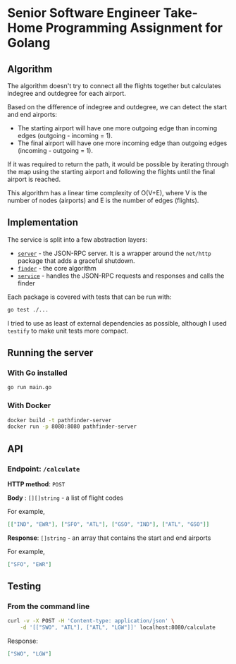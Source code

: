 # Senior Software Engineer Take-Home Programming Assignment for Golang

## Algorithm
The algorithm doesn't try to connect all the flights together but calculates indegree and outdegree for each airport.

Based on the difference of indegree and outdegree, we can detect the start and end airports:
- The starting airport will have one more outgoing edge than incoming edges (outgoing - incoming = 1).
- The final airport will have one more incoming edge than outgoing edges (incoming - outgoing = 1).

If it was required to return the path, it would be possible by iterating through the map using the starting airport 
and following the flights until the final airport is reached.

This algorithm has a linear time complexity of O(V+E), where V is the number of nodes (airports) and E is the 
number of edges (flights).

## Implementation
The service is split into a few abstraction layers:
- [`server`](server/) - the JSON-RPC server. It is a wrapper around the `net/http` package that adds a graceful shutdown.
- [`finder`](finder/) - the core algorithm
- [`service`](service/) - handles the JSON-RPC requests and responses and calls the finder

Each package is covered with tests that can be run with: 
```sh
go test ./...
```

I tried to use as least of external dependencies as possible, although I used `testify` to make
unit tests more compact.

## Running the server

### With Go installed
```sh
go run main.go
```

### With Docker
```sh
docker build -t pathfinder-server
docker run -p 8080:8080 pathfinder-server
```

## API

### Endpoint: `/calculate`

**HTTP method**: `POST`

**Body** : `[][]string` - a list of flight codes

For example,
```json
[["IND", "EWR"], ["SFO", "ATL"], ["GSO", "IND"], ["ATL", "GSO"]]
```

**Response**: `[]string` - an array that contains the start and end airports

For example,
```json
["SFO", "EWR"]
```

## Testing

### From the command line
```sh
curl -v -X POST -H 'Content-type: application/json' \
    -d '[["SWO", "ATL"], ["ATL", "LGW"]]' localhost:8080/calculate
```

Response:
```json
["SWO", "LGW"]
```
